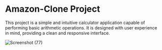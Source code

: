 # Amazon-Clone Project

This project is a simple and intuitive calculator application capable of performing basic arithmetic operations. It is designed with user experience in mind, providing a clean and responsive interface.

![Screenshot (77)](https://github.com/user-attachments/assets/0ced3282-77b2-4d04-9a60-831ff6b05c97)
